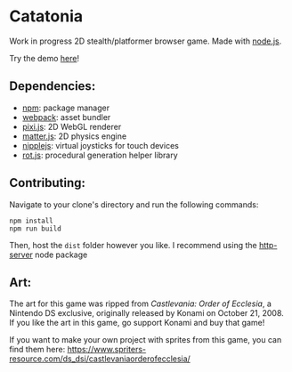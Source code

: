 # Catatonia
 
Work in progress 2D stealth/platformer browser game. Made with [node.js](https://nodejs.org/en/).

Try the demo [here](http://www.xabnab.com/cat%20game/debug/index.html)!

## Dependencies:
* [npm](https://www.npmjs.com/get-npm):  package manager
* [webpack](https://webpack.js.org/guides/getting-started/):  asset bundler 
* [pixi.js](https://www.pixijs.com/):  2D WebGL renderer
* [matter.js](https://www.npmjs.com/package/matter-js):  2D physics engine 
* [nipplejs](https://www.npmjs.com/package/nipplejs):  virtual joysticks for touch devices
* [rot.js](https://www.npmjs.com/package/rot-js): procedural generation helper library

## Contributing:
 Navigate to your clone's directory and run the following commands:
 ```
 npm install
 npm run build
 ```
 Then, host the `dist` folder however you like. I recommend using the [http-server](https://github.com/http-party/http-server) node    package

## Art:
The art for this game was ripped from *Castlevania: Order of Ecclesia*, a Nintendo DS exclusive, originally released by Konami on October 21, 2008. If you like the art in this game, go support Konami and buy that game! 

If you want to make your own project with sprites from this game, you can find them here:
https://www.spriters-resource.com/ds_dsi/castlevaniaorderofecclesia/
